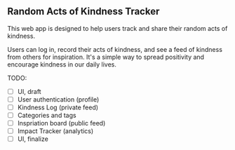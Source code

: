 ## Random Acts of Kindness Tracker
This web app is designed to help users track and share their random acts of kindness.

Users can log in, record their acts of kindness, and see a feed of kindness from others for inspiration. It's a simple way to spread positivity and encourage kindness in our daily lives.

TODO:

- [ ] UI, draft
- [ ] User authentication (profile)
- [ ] Kindness Log (private feed)
- [ ] Categories and tags
- [ ] Inspriation board (public feed)
- [ ] Impact Tracker (analytics)
- [ ] UI, finalize

